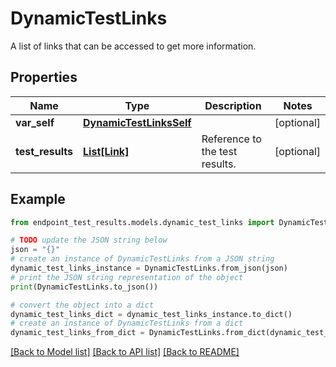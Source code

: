 # DynamicTestLinks

A list of links that can be accessed to get more information.

## Properties

Name | Type | Description | Notes
------------ | ------------- | ------------- | -------------
**var_self** | [**DynamicTestLinksSelf**](DynamicTestLinksSelf.md) |  | [optional] 
**test_results** | [**List[Link]**](Link.md) | Reference to the test results. | [optional] 

## Example

```python
from endpoint_test_results.models.dynamic_test_links import DynamicTestLinks

# TODO update the JSON string below
json = "{}"
# create an instance of DynamicTestLinks from a JSON string
dynamic_test_links_instance = DynamicTestLinks.from_json(json)
# print the JSON string representation of the object
print(DynamicTestLinks.to_json())

# convert the object into a dict
dynamic_test_links_dict = dynamic_test_links_instance.to_dict()
# create an instance of DynamicTestLinks from a dict
dynamic_test_links_from_dict = DynamicTestLinks.from_dict(dynamic_test_links_dict)
```
[[Back to Model list]](../README.md#documentation-for-models) [[Back to API list]](../README.md#documentation-for-api-endpoints) [[Back to README]](../README.md)


